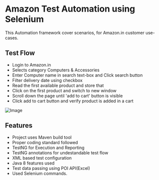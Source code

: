 # Amazon Test Automation using Selenium

This Automation framework cover scenarios, for Amazon.in customer use-cases.

## Test Flow 
- Login to Amazon.in
- Selects category Computers & Accessories
- Enter Computer name in search text-box and Click search button
- Filter delivery date using checkbox
- Read the first available product and store that 
- Click on the first product and switch to new window
- Scroll down the page until 'add to cart' button is visible
- Click add to cart button and verify product is added in a cart

![Image](Output.gif)

## Features

- Project uses Maven build tool
- Proper coding standard followed
- TestNG for Execution and Reporting 
- TestNG annotations for undestandable test flow
- XML based test configuration
- Java 8 features used
- Test data passing using POI API(Excel)
- Used Selenium commands.
